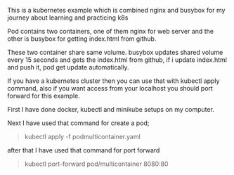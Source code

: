 
This is a kubernetes example which is combined nginx and busybox for my journey about learning and practicing k8s 

Pod contains two containers, one of them nginx for web server and the other is busybox for getting index.html from github.

These two container share same volume. busybox updates shared volume every 15 seconds and gets the index.html from github, if i update index.html and push it, pod get update automatically.

If you have a kubernetes cluster then you can use that with kubectl apply command, also if you want access from your localhost you should port forward for this example.

First I have done docker, kubectl and minikube setups on my computer.

Next I have used that command for create a pod;

> kubectl apply -f podmulticontainer.yaml

after that I have used that command for port forward

> kubectl port-forward pod/multicontainer 8080:80
